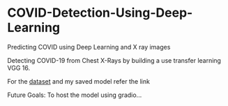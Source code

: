 # COVID-Detection-Using-Deep-Learning
Predicting COVID using Deep Learning and X ray images

Detecting COVID-19 from Chest X-Rays by building a use transfer learning VGG 16. 

For the [dataset](https://drive.google.com/drive/folders/1afGl9kB-gLhbytZZsM8dSzozOjCZH7cL?usp=sharing) and my saved model refer the link 

Future Goals:
To host the model using gradio...
